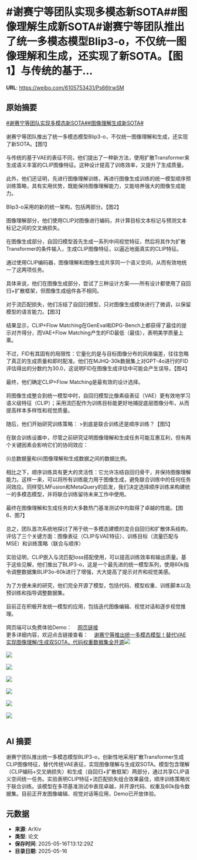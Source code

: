 # #谢赛宁等团队实现多模态新SOTA##图像理解生成新SOTA#谢赛宁等团队推出了统一多模态模型Blip3-o，不仅统一图像理解和生成，还实现了新SOTA。【图1】与传统的基于...

**URL**: https://weibo.com/6105753431/Ps66trwSM

## 原始摘要

<a href="https://m.weibo.cn/search?containerid=231522type%3D1%26t%3D10%26q%3D%23%E8%B0%A2%E8%B5%9B%E5%AE%81%E7%AD%89%E5%9B%A2%E9%98%9F%E5%AE%9E%E7%8E%B0%E5%A4%9A%E6%A8%A1%E6%80%81%E6%96%B0SOTA%23&amp;extparam=%23%E8%B0%A2%E8%B5%9B%E5%AE%81%E7%AD%89%E5%9B%A2%E9%98%9F%E5%AE%9E%E7%8E%B0%E5%A4%9A%E6%A8%A1%E6%80%81%E6%96%B0SOTA%23" data-hide=""><span class="surl-text">#谢赛宁等团队实现多模态新SOTA#</span></a><a href="https://m.weibo.cn/search?containerid=231522type%3D1%26t%3D10%26q%3D%23%E5%9B%BE%E5%83%8F%E7%90%86%E8%A7%A3%E7%94%9F%E6%88%90%E6%96%B0SOTA%23&amp;extparam=%23%E5%9B%BE%E5%83%8F%E7%90%86%E8%A7%A3%E7%94%9F%E6%88%90%E6%96%B0SOTA%23" data-hide=""><span class="surl-text">#图像理解生成新SOTA#</span></a><br><br>谢赛宁等团队推出了统一多模态模型Blip3-o，不仅统一图像理解和生成，还实现了新SOTA。【图1】<br><br>与传统的基于VAE的表征不同，他们提出了一种新方法，使用扩散Transformer来生成语义丰富的CLIP图像特征。这种设计提高了训练效率，又提升了生成质量。<br><br>此外，他们还证明，先进行图像理解训练，再进行图像生成训练的统一模型顺序预训练策略，具有实用优势，既能保持图像理解能力，又能培养强大的图像生成能力。<br><br>Blip3-o采用的新的统一架构，包括两部分。【图2】<br><br>图像理解部分，他们使用CLIP对图像进行编码，并计算目标文本标记与预测文本标记之间的交叉熵损失。<br><br>在图像生成部分，自回归模型首先生成一系列中间视觉特征，然后将其作为扩散Transformer的条件输入，生成CLIP图像特征，以逼近地面真实的CLIP特征。<br><br>通过使用CLIP编码器，图像理解和图像生成共享同一个语义空间，从而有效地统一了这两项任务。<br><br>具体来说，他们在图像生成部分，尝试了三种设计方案——所有设计都使用了自回归+扩散框架，但图像生成组件各不相同。<br><br>对于流匹配损失，他们冻结了自回归模型，只对图像生成模块进行了微调，以保留模型的语言能力。【图3】<br><br>结果显示，CLIP+Flow Matching在GenEval和DPG-Bench上都获得了最佳的提示对齐得分，而VAE+Flow Matching产生的FID最低（最佳），表明美学质量上乘。<br><br>不过，FID有其固有的局限性：它量化的是与目标图像分布的风格偏差，往往忽略了真正的生成质量和即时配准。他们在MJHQ-30k数据集上对GPT-4o进行的FID评估得出的分数约为30.0，这说明FID在图像生成评估中可能会产生误导。【图4】<br><br>最终，他们确定CLIP+Flow Matching是最有效的设计选择。<br><br>将图像生成整合到统一模型中时，自回归模型比像素级表征（VAE）更有效地学习语义级特征（CLIP）；采用流匹配作为训练目标能更好地捕捉底层图像分布，从而提高样本多样性和视觉质量。<br><br>随后，他们开始研究训练策略： &gt;到底是联合训练还是顺序训练？【图5】<br><br>在联合训练设置中，尽管之前研究证明图像理解和生成任务可能互惠互利，但有两个关键因素会影响它们的协同效应：<br><br>(i)总数据量和(ii)图像理解和生成数据之间的数据比例。<br><br>相比之下，顺序训练具有更大的灵活性：它允许冻结自回归骨干，并保持图像理解能力。这样一来，可以将所有训练能力用于图像生成，避免联合训练中的任何任务间效应。同样受LMFusion和MetaQuery的启发，我们决定选择顺序训练来构建统一的多模态模型，并将联合训练留待未来工作中使用。<br><br>最终在图像理解和生成任务的大多数热门基准测试中均取得了卓越的性能。【图6、图7】<br><br>总之，团队首次系统地探讨了用于统一多模态建模的混合自回归和扩散体系结构，评估了三个关键方面：图像表征（CLIP与VAE特征）、训练目标（流量匹配与MSE）和训练策略（联合与顺序）<br><br>实验证明，CLIP嵌入与流匹配loss搭配使用，可以提高训练效率和输出质量。基于这些见解，他们推出了BLIP3-o，这是一个最先进的统一模型系列，使用60k指令调整数据集BLIP3o-60k进行了增强，大大提高了提示对齐和视觉美感。<br><br>为了方便未来的研究，他们完全开源了模型，包括代码、模型权重、训练脚本以及预训练和指导调整数据集。<br><br>目前正在积极开发统一模型的应用，包括迭代图像编辑、视觉对话和逐步视觉推理。<br><br>网页端可以免费体验Demo：<a href="https://weibo.cn/sinaurl?u=https%3A%2F%2Fblip3o.salesforceresearch.ai%2F" data-hide=""><span class="url-icon"><img style="width: 1rem;height: 1rem" src="https://h5.sinaimg.cn/upload/2015/09/25/3/timeline_card_small_web_default.png" referrerpolicy="no-referrer"></span><span class="surl-text">网页链接</span></a> <br>更多详细内容，欢迎点击链接查看：<a href="https://weibo.cn/sinaurl?u=https%3A%2F%2Fmp.weixin.qq.com%2Fs%2F0Xcr4mQvJOVsWhGdOgrUbg" data-hide=""><span class="url-icon"><img style="width: 1rem;height: 1rem" src="https://h5.sinaimg.cn/upload/2015/09/25/3/timeline_card_small_web_default.png" referrerpolicy="no-referrer"></span><span class="surl-text">谢赛宁等推出统一多模态模型！替代VAE实现图像理解/生成双SOTA，代码权重数据集全开源</span></a><img style="" src="https://tvax3.sinaimg.cn/large/006Fd7o3gy1i1hf0ctkbij30po0yce81.jpg" referrerpolicy="no-referrer"><br><br><img style="" src="https://tvax3.sinaimg.cn/large/006Fd7o3gy1i1hf0ackfuj30qk0ak427.jpg" referrerpolicy="no-referrer"><br><br><img style="" src="https://tvax4.sinaimg.cn/large/006Fd7o3gy1i1hf0cfcjxj30nu0b4juf.jpg" referrerpolicy="no-referrer"><br><br><img style="" src="https://tvax4.sinaimg.cn/large/006Fd7o3gy1i1hf0eb1usj30ma08677b.jpg" referrerpolicy="no-referrer"><br><br><img style="" src="https://tvax3.sinaimg.cn/large/006Fd7o3gy1i1hf0ghj6rj30mw08m0vk.jpg" referrerpolicy="no-referrer"><br><br><img style="" src="https://tvax2.sinaimg.cn/large/006Fd7o3gy1i1hf0jczx8j30mi09w77g.jpg" referrerpolicy="no-referrer"><br><br><img style="" src="https://tvax1.sinaimg.cn/large/006Fd7o3gy1i1hf0lgoekj30n807ugo1.jpg" referrerpolicy="no-referrer"><br><br>

## AI 摘要

谢赛宁团队推出统一多模态模型BLIP3-o，创新性地采用扩散Transformer生成CLIP图像特征，替代传统VAE表征，实现图像理解与生成双SOTA。模型包含理解（CLIP编码+交叉熵损失）和生成（自回归+扩散框架）两部分，通过共享CLIP语义空间统一任务。实验表明CLIP特征+流匹配损失组合效果最佳，顺序训练策略优于联合训练。该模型在多项基准测试中表现卓越，并开源代码、权重及60k指令数据集。目前正开发图像编辑、视觉对话等应用，Demo已开放体验。

## 元数据

- **来源**: ArXiv
- **类型**: 论文
- **保存时间**: 2025-05-16T13:12:29Z
- **目录日期**: 2025-05-16

